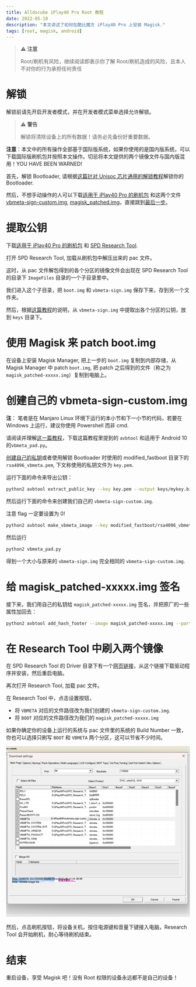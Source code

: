 ```yaml
---
title: Alldocube iPlay40 Pro Root 教程
date: 2022-05-10
description: "本文讲述了如何在酷比魔方 iPlay40 Pro 上安装 Magisk."
tags: [root, magisk, android]
---
```


> :warning: **注意**
>
> Root/刷机有风险，继续阅读即表示你了解 Root/刷机造成的风险，且本人不对你的行为承担任何责任

# 解锁

解锁前请先开启开发者模式，并在开发者模式菜单选择允许解锁。

> :warning: **警告**
>
> 解锁将清除设备上的所有数据！请务必先备份好重要数据。

**注意**：本文中的所有操作全部基于国际版系统，如果你使用的是国内版系统，可以下载国际版刷机包并按照本文操作。切忌将本文提供的两个镜像文件与国内版混用！YOU HAVE BEEN WARNED!

首先，解锁 Bootloader, 请根据[这篇针对 Unisoc 芯片通用的解锁教程](https://www.hovatek.com/forum/thread-32287.html)解锁你的 Bootloader.

然后，不想手动操作的人可以下载[适用于 iPlay40 Pro 的刷机包](https://www.alldocube.com/en/firmware/alldocube-iplay40ht1020h-firmware-download/)
和这两个文件 [vbmeta-sign-custom.img](https://drive.google.com/file/d/1SHhoZmaatZSH1x0zCseLL2KSlyjax0Ig/view?usp=sharing), [magisk_patched.img](https://drive.google.com/file/d/1S_ZLmTNtbXNYAKXMKIPTXKfxWeuTUOON/view?usp=sharing)，直接跳到[最后一步](#%E5%9C%A8-research-tool-%E4%B8%AD%E5%88%B7%E5%85%A5%E4%B8%A4%E4%B8%AA%E9%95%9C%E5%83%8F)。

# 提取公钥

下载[适用于 iPlay40 Pro 的刷机包](https://www.alldocube.com/en/firmware/alldocube-iplay40ht1020h-firmware-download/)
和 [SPD Research Tool](https://spdflashtool.com/category/research-tool).

打开 SPD Research Tool, 加载从刷机包中解压出来的 pac 文件。

这时，从 pac 文件解包得到的各个分区的镜像文件会出现在 SPD Research Tool 的目录下 `ImageFiles` 目录的一个子目录里中。

我们进入这个子目录，把 `boot.img` 和 `vbmeta-sign.img` 保存下来，存到另一个文件夹。

然后，根据[这篇教程](https://www.hovatek.com/forum/thread-32667.html)的说明，从 `vbmeta-sign.img` 中提取出各个分区的公钥，放到 `keys` 目录下。

# 使用 Magisk 来 patch boot.img

在设备上安装 Magisk Manager, 把上一步的 `boot.img` 复制到内部存储，从 Magisk Manager 中 patch `boot.img`, 把 patch
之后得到的文件（称之为`magisk_patched-xxxxx.img`）复制到电脑上。

# 创建自己的 vbmeta-sign-custom.img

**注**： 笔者是在 Manjaro Linux 环境下运行的本小节和下一小节的代码，若要在 Windows 上运行，建议你使用 Powershell 而非 cmd.

请阅读并理解[这一篇教程](https://www.hovatek.com/forum/thread-32664.html)，下载这篇教程里提到的 `avbtool` 和适用于 Android 10 的`vbmeta_pad.py`。

[创建自己的私钥](https://www.hovatek.com/forum/thread-32662.html)或者使用解锁 Bootloader 时使用的 modified_fastboot
目录下的 `rsa4096_vbmeta.pem`, 下文称使用的私钥文件为 `key.pem`.

运行下面的命令来导出公钥：

```sh
python2 avbtool extract_public_key --key key.pem --output keys/mykey.bin
```

然后运行下面的命令来创建我们自己的 `vbmeta-sign-custom.img`.

注意 flag 一定要设置为 0!

```sh
python2 avbtool make_vbmeta_image --key modified_fastboot/rsa4096_vbmeta.pem --algorithm SHA256_RSA4096 --flag 0 --chain_partition boot:1:keys/mykey.bin --chain_partition dtbo:6:keys/dtbo.key --chain_partition socko:13:keys/socko.key --chain_partition odmko:14:keys/odmko.key --chain_partition vbmeta_system:2:keys/vbmeta_system.key --chain_partition vbmeta_system_ext:3:keys/vbmeta_system_ext.key --chain_partition vbmeta_vendor:4:keys/vbmeta_vendor.key --chain_partition vbmeta_product:5:keys/vbmeta_product.key --chain_partition l_modem:7:keys/l_modem.key --chain_partition l_ldsp:8:keys/l_ldsp.key --chain_partition l_gdsp:9:keys/l_gdsp.key --chain_partition pm_sys:10:keys/pm_sys.key --chain_partition l_agdsp:11:keys/l_agdsp.key --chain_partition l_cdsp:12:keys/l_cdsp.key --padding_size 20480 --output vbmeta-sign-custom.img
```

然后运行

```sh
python2 vbmeta_pad.py
```

得到一个大小与原来的 `vbmeta-sign.img` 完全相同的 `vbmeta-sign-custom.img`.

# 给 magisk_patched-xxxxx.img 签名

接下来，我们用自己的私钥给 `magisk_patched-xxxxx.img` 签名，并把原厂的一些属性加回去：

```sh
python2 avbtool add_hash_footer --image magisk_patched-xxxxx.img --partition_name boot --partition_size 67108864 --key key.pem --algorithm SHA256_RSA4096 --prop com.android.build.boot.fingerprint:Alldocube/iPlay_40H/T1020H:11/RP1A.201005.001/8688:user/release-keys --prop com.android.build.boot.os_version:11
```

# 在 Research Tool 中刷入两个镜像

在 SPD Research Tool 的 Driver 目录下有一个[网页链接](https://androiddatahost.com/gzn5n
)，从这个链接下载驱动程序并安装，然后重启电脑。

再次打开 Research Tool, 加载 pac 文件。

在 Research Tool 中，点击设置按钮，

- 将 `VBMETA` 对应的文件路径改为我们创建的 `vbmeta-sign-custom.img`.
- 将 `BOOT` 对应的文件路径改为我们的 `magisk_patched-xxxxx.img`

如果你确定你的设备上运行的系统与 pac 文件里的系统的 Build Number 一致，你也可以选择只刷写 `BOOT` 和 `VBMETA` 两个分区，这可以节省不少时间。

![image-20220510093918496](image.png)

然后，点击刷机按钮，将设备关机，按住电源键和音量下键接入电脑，Research Tool 会开始刷机，耐心等待刷机结束。

# 结束

重启设备，享受 Magisk 吧！没有 Root 权限的设备永远都不是自己的设备！
